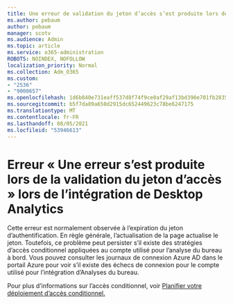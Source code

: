 ```yaml
---
title: Une erreur de validation du jeton d’accès s’est produite lors de l’embarquement d’Analyses du bureau
ms.author: pebaum
author: pebaum
manager: scotv
ms.audience: Admin
ms.topic: article
ms.service: o365-administration
ROBOTS: NOINDEX, NOFOLLOW
localization_priority: Normal
ms.collection: Adm_O365
ms.custom:
- "2536"
- "9000657"
ms.openlocfilehash: 1d6b840e731eaff537d8f74f9ce0af29af13bd390e701fb2835e8718b4521158
ms.sourcegitcommit: b5f7da89a650d2915dc652449623c78be6247175
ms.translationtype: MT
ms.contentlocale: fr-FR
ms.lasthandoff: 08/05/2021
ms.locfileid: "53946613"
---
```

# <a name="there-was-an-error-validating-access-token-error-during-desktop-analytics-onboarding"></a>Erreur « Une erreur s’est produite lors de la validation du jeton d’accès » lors de l’intégration de Desktop Analytics

Cette erreur est normalement observée à l’expiration du jeton d’authentification. En règle générale, l’actualisation de la page actualise le jeton. Toutefois, ce problème peut persister s’il existe des stratégies d’accès conditionnel appliquées au compte utilisé pour l’analyse du bureau à bord. Vous pouvez consulter les journaux de connexion Azure AD dans le portail Azure pour voir s’il existe des échecs de connexion pour le compte utilisé pour l’intégration d’Analyses du bureau.

Pour plus d’informations sur l’accès conditionnel, voir [Planifier votre déploiement d’accès conditionnel.](https://docs.microsoft.com/azure/active-directory/conditional-access/plan-conditional-access)